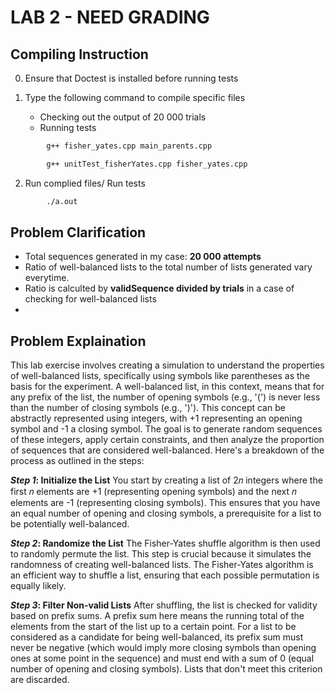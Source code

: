 # LAB 2 - NEED GRADING  

## **Compiling Instruction** 
0. Ensure that Doctest is installed before running tests

1. Type the following command to compile specific files
    - Checking out the output of 20 000 trials
    -  Running tests

```bash
        g++ fisher_yates.cpp main_parents.cpp 
``` 
```bash
        g++ unitTest_fisherYates.cpp fisher_yates.cpp 
```
2. Run complied files/ Run tests
```bash
        ./a.out
```

## **Problem Clarification**
- Total sequences generated in my case: **20 000 attempts**
- Ratio of well-balanced lists to the total number of lists generated vary everytime. 
- Ratio is calculted by **validSequence divided by trials** in a case of checking for well-balanced lists
- 

## **Problem Explaination**

This lab exercise involves creating a simulation to understand the properties of well-balanced lists, specifically using symbols like parentheses as the basis for the experiment. A well-balanced list, in this context, means that for any prefix of the list, the number of opening symbols (e.g., '(') is never less than the number of closing symbols (e.g., ')'). This concept can be abstractly represented using integers, with +1 representing an opening symbol and -1 a closing symbol. The goal is to generate random sequences of these integers, apply certain constraints, and then analyze the proportion of sequences that are considered well-balanced. Here's a breakdown of the process as outlined in the steps:

**_Step 1_: Initialize the List**
You start by creating a list of 2𝑛 integers where the first 𝑛 elements are +1 (representing opening symbols) and the next 𝑛 elements are -1 (representing closing symbols). This ensures that you have an equal number of opening and closing symbols, a prerequisite for a list to be potentially well-balanced.

**_Step 2_: Randomize the List**
The Fisher-Yates shuffle algorithm is then used to randomly permute the list. This step is crucial because it simulates the randomness of creating well-balanced lists. The Fisher-Yates algorithm is an efficient way to shuffle a list, ensuring that each possible permutation is equally likely.

**_Step 3_: Filter Non-valid Lists**
After shuffling, the list is checked for validity based on prefix sums. A prefix sum here means the running total of the elements from the start of the list up to a certain point. For a list to be considered as a candidate for being well-balanced, its prefix sum must never be negative (which would imply more closing symbols than opening ones at some point in the sequence) and must end with a sum of 0 (equal number of opening and closing symbols). Lists that don't meet this criterion are discarded.